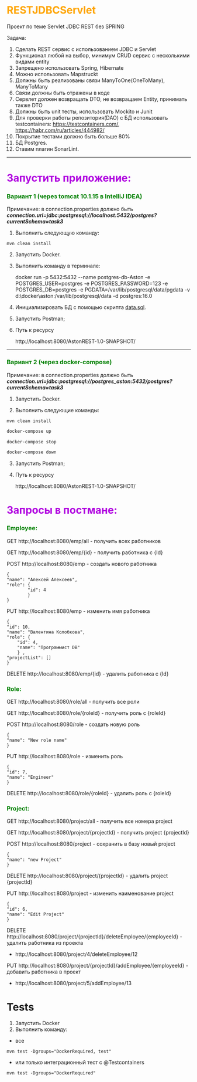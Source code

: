 # <font color="orange">RESTJDBCServlet</font>
Проект по теме Servlet JDBC REST без SPRING

Задача:
1) Сделать REST сервис с использованием JDBC и Servlet
2) Функционал любой на выбор, минимум CRUD сервис с несколькими видами entity
3) Запрещено использовать Spring, Hibernate
4) Можно использовать Mapstruckt
5) Должны быть реализованы связи ManyToOne(OneToMany), ManyToMany
6) Связи должны быть отражены в коде
7) Сервлет должен возвращать DTO, не возвращаем Entity, принимать также DTO
8) Должны быть unit тесты, использовать Mockito и Junit
9) Для проверки работы репозитория(DAO) с БД использовать
    testcontainers: https://testcontainers.com/, https://habr.com/ru/articles/444982/
10) Покрытие тестами должно быть больше 80%
11) БД Postgres.  
12) Ставим плагин SonarLint.
***
# <font color="blue-green"> Запустить приложение:</font>
### <font color="green"> Вариант 1 (через tomcat 10.1.15 в IntelliJ IDEA) </font>
Примечание: в connection.properties должно быть
___connection.url=jdbc:postgresql://localhost:5432/postgres?currentSchema=task3___
1. Выполнить следующую команду:
``` 
mvn clean install
```

2. Запустить Docker.

3. Выполнить команду в терминале:


    docker run -p 5432:5432 --name postgres-db-Aston -e POSTGRES_USER=postgres -e POSTGRES_PASSWORD=123 -e POSTGRES_DB=postgres -e PGDATA=/var/lib/postgresql/data/pgdata -v d:\docker\aston:/var/lib/postgresql/data -d postgres:16.0

5. Инициализировать БД с помощью скрипта [data.sql](src/main/resources/sql/data.sql).

6. Запустить Postman;
7. Путь к ресурсу

    http://localhost:8080/AstonREST-1.0-SNAPSHOT/

***
### <font color="green"> Вариант 2 (через docker-compose)</font>
Примечание: в connection.properties должно быть
___connection.url=jdbc:postgresql://postgres_aston:5432/postgres?currentSchema=task3___

1. Запустить Docker.

2. Выполнить следующие команды:
```
mvn clean install
```
```bash 
docker-compose up
```
```bash
docker-compose stop
```
```bash
docker-compose down
```

3. Запустить Postman;

4. Путь к ресурсу

    http://localhost:8080/AstonREST-1.0-SNAPSHOT/

# <font color="blue-green">Запросы в постмане:</font>
### <font color="green">Employee:</font>

GET http://localhost:8080/emp/all - получить всех работников

GET http://localhost:8080/emp/{id} - получить работника с {Id}

POST http://localhost:8080/emp - создать нового работника

    {
    "name": "Алексей Алексеев",
    "role": {
            "id": 4
            }     
    }

PUT http://localhost:8080/emp - изменить имя работника

    {
    "id": 10,
    "name": "Валентина Колобкова",
    "role": {
        "id": 4,
        "name": "Программист DB"
        } ,
    "projectList": []
    }

DELETE http://localhost:8080/emp/{id} - удалить работника с {Id}



### <font color="green">Role:</font>

GET http://localhost:8080/role/all - получить все роли

GET http://localhost:8080/role/{roleId} - получить роль с {roleId}

POST http://localhost:8080/role - создать новую роль

    {
    "name": "New role name"
    }

PUT http://localhost:8080/role - изменить роль

    {
    "id": 7,
    "name": "Engineer"
    }

DELETE http://localhost:8080/role/{roleId} - удалить роль с {roleId}



### <font color="green">Project:</font>

GET http://localhost:8080/project/all - получить все номера project

GET http://localhost:8080/project/{projectId} - получить project {projectId}

POST http://localhost:8080/project - сохранить в базу новый project
   
    {
    "name": "new Project"
    }

DELETE http://localhost:8080/project/{projectId} - удалить project {projectId}

PUT http://localhost:8080/project - изменить наименование project

    {
    "id": 6,
    "name": "Edit Project"
    }

DELETE http://localhost:8080/project/{projectId}/deleteEmployee/{employeeId} - удалить работника из проекта
* http://localhost:8080/project/4/deleteEmployee/12

PUT http://localhost:8080/project/{projectId}/addEmployee/{employeeId} - добавить работника в проект
* http://localhost:8080/project/5/addEmployee/13

# Tests
1. Запустить Docker
2. Выполнить команду:

* все
```shell
mvn test -Dgroups="DockerRequired, test"
```
    
* или только интеграционный тест с @Testcontainers
```shell
mvn test -Dgroups="DockerRequired"
```
    


